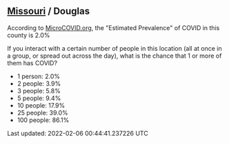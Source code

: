 
## [Missouri](/united-states/missouri) / Douglas

According to [MicroCOVID.org](http://microcovid.org),
the "Estimated Prevalence" of COVID in this county is 2.0%

If you interact with a certain number of people in this location
(all at once in a group, or spread out across the day), what is the chance that
1 or more of them has COVID?

- 1 person: 2.0%
- 2 people: 3.9%
- 3 people: 5.8%
- 5 people: 9.4%
- 10 people: 17.9%
- 25 people: 39.0%
- 100 people: 86.1%

Last updated: 2022-02-06 00:44:41.237226 UTC
